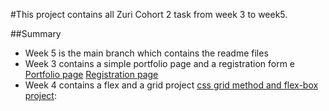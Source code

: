 #This project contains all Zuri Cohort 2 task from week 3 to week5.


##Summary

* Week 5 is the main branch which contains the readme files
* Week 3 contains a simple portfolio page and a registration form
e
[Portfolio page](https://replit.com/@AishatOmojole/Portfolio-page?v=1)
[Registration page](https://replit.com/@AishatOmojole/zuri-flex-project?v=1)
* Week 4 contains a flex and a grid project
[css grid method and flex-box project](https://replit.com/@AishatOmojole/zuri-flex-project?v=1): 